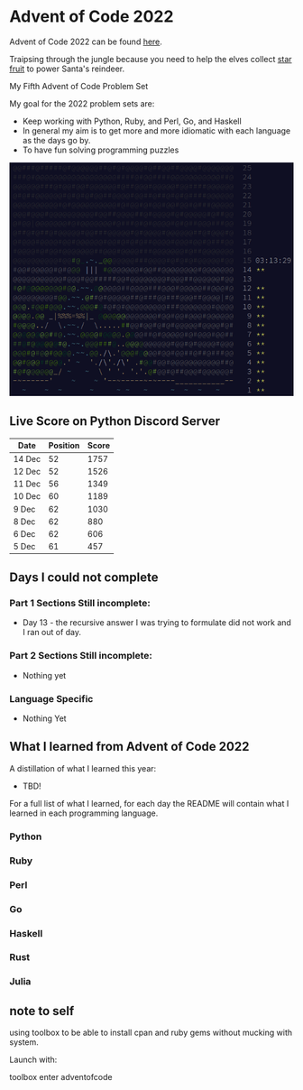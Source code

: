 # Advent of Code 2022

Advent of Code 2022 can be found [here](https://adventofcode.com/2022).

Traipsing through the jungle because you need to help the elves collect [star fruit](https://en.wikipedia.org/wiki/Carambola) to power Santa's reindeer. 

My Fifth Advent of Code Problem Set

My goal for the 2022 problem sets are:

- Keep working with Python, Ruby, and Perl, Go, and Haskell
- In general my aim is to get more and more idiomatic with each language as the days go by.
- To have fun solving programming puzzles

![2022 stars](https://github.com/djotaku/adventofcode/blob/4441b52a313588b959b72bc83e2e5ff73af95cc1/screenshots/2022/2022_20221214.png)


## Live Score on Python Discord Server

| Date | Position | Score |
| ---- | -------- | ----- |
|14 Dec| 52       | 1757  |
|12 Dec| 52       | 1526  |
|11 Dec| 56       | 1349  |
|10 Dec| 60       | 1189  |   
| 9 Dec| 62       | 1030  |
| 8 Dec| 62       | 880   |
|6 Dec | 62       | 606   |
|5 Dec |    61    |  457  |

## Days I could not complete
### Part 1 Sections Still incomplete:
- Day 13 - the recursive answer I was trying to formulate did not work and I ran out of day.
### Part 2 Sections Still incomplete:
- Nothing yet
### Language Specific
- Nothing Yet
## What I learned from Advent of Code 2022

A distillation of what I learned this year:
- TBD!


For a full list of what I learned, for each day the README will contain what I learned in each programming language.

### Python

### Ruby

### Perl

### Go

### Haskell

### Rust

### Julia

## note to self

using toolbox to be able to install cpan and ruby gems without mucking with system.

Launch with:

toolbox enter adventofcode
